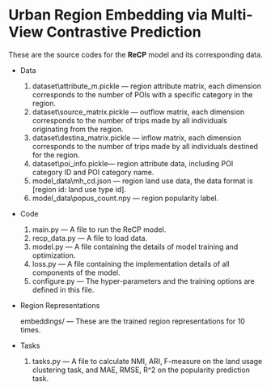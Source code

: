 # Urban Region Embedding via Multi-View Contrastive Prediction

These are the source codes for the **ReCP** model and its corresponding data.

- Data
  1. dataset\attribute_m.pickle — region attribute matrix, each dimension corresponds to the number of POIs with a specific category in the region.
  2. dataset\source_matrix.pickle — outflow matrix, each dimension corresponds to the number of trips made by all individuals originating from the region.
  3. dataset\destina_matrix.pickle — inflow matrix, each dimension corresponds to the number of trips made by all individuals destined for the region.
  4. dataset\poi_info.pickle— region attribute data, including POI category ID and POI category name.
  5. model_data\mh_cd.json — region land use data, the data format is [region id: land use type id].
  6. model_data\popus_count.npy — region popularity label.

- Code
  1. main.py — A file to run the ReCP model. 
  2. recp_data.py — A file to load data. 
  3. model.py — A file containing the details of model training and optimization.
  4. loss.py — A file containing the implementation details of all components of the model.
  5. configure.py — The hyper-parameters and the training options are defined in this file.
  
- Region Representations

  embeddings/ — These are the trained region representations for 10 times. 

- Tasks
  1. tasks.py — A file to calculate NMI, ARI, F-measure on the land usage clustering task, and MAE, RMSE, R^2 on the popularity prediction task.
